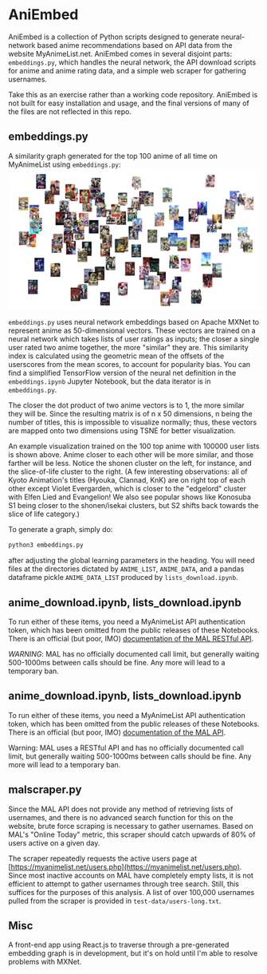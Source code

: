 # AniEmbed

AniEmbed is a collection of Python scripts designed to generate neural-network based anime recommendations based on API data from the website MyAnimeList.net. AniEmbed comes in several disjoint parts: `embeddings.py`, which handles the neural network, the API download scripts for anime and anime rating data, and a simple web scraper for gathering usernames.

Take this as an exercise rather than a working code repository. AniEmbed is not built for easy installation and usage, and the final versions of many of the files are not reflected in this repo.

## embeddings.py

A similarity graph generated for the top 100 anime of all time on MyAnimeList using `embeddings.py`:
![Top 100](https://github.com/hodori0719/aniembed/blob/7d97a6972ff13faa8cead9eaf174cea559a4f0fb/anime_clustering_tsne_100.png)

`embeddings.py` uses neural network embeddings based on Apache MXNet to represent anime as 50-dimensional vectors. These vectors are trained on a neural network which takes lists of user ratings as inputs; the closer a single user rated two anime together, the more "similar" they are. This similarity index is calculated using the geometric mean of the offsets of the userscores from the mean scores, to account for popularity bias. You can find a simplified TensorFlow version of the neural net definition in the `embeddings.ipynb` Jupyter Notebook, but the data iterator is in `embeddings.py`.

The closer the dot product of two anime vectors is to 1, the more similar they will be. Since the resulting matrix is of n x 50 dimensions, n being the number of titles, this is impossible to visualize normally; thus, these vectors are mapped onto two dimensions using TSNE for better visualization.

An example visualization trained on the 100 top anime with 100000 user lists is shown above. Anime closer to each other will be more similar, and those farther will be less. Notice the shonen cluster on the left, for instance, and the slice-of-life cluster to the right. (A few interesting observations: all of Kyoto Animation's titles (Hyouka, Clannad, KnK) are on right top of each other except Violet Evergarden, which is closer to the "edgelord" cluster with Elfen Lied and Evangelion! We also see popular shows like Konosuba S1 being closer to the shonen/isekai clusters, but S2 shifts back towards the slice of life category.)

To generate a graph, simply do:
```bash
python3 embeddings.py
```
after adjusting the global learning parameters in the heading. You will need files at the directories dictated by `ANIME_LIST`, `ANIME_DATA`, and a pandas dataframe pickle `ANIME_DATA_LIST` produced by `lists_download.ipynb`.

## anime_download.ipynb, lists_download.ipynb

To run either of these items, you need a MyAnimeList API authentication token, which has been omitted from the public releases of these Notebooks. There is an official (but poor, IMO) [documentation of the MAL RESTful API](https://myanimelist.net/apiconfig/references/api/v2). 

*WARNING*: MAL has no officially documented call limit, but generally waiting 500-1000ms between calls should be fine. Any more will lead to a temporary ban.

## anime_download.ipynb, lists_download.ipynb

To run either of these items, you need a MyAnimeList API authentication token, which has been omitted from the public releases of these Notebooks. There is an official (but poor, IMO) [documentation of the MAL API](https://myanimelist.net/apiconfig/references/api/v2). 

Warning: MAL uses a RESTful API and has no officially documented call limit, but generally waiting 500-1000ms between calls should be fine. Any more will lead to a temporary ban.

## malscraper.py

Since the MAL API does not provide any method of retrieving lists of usernames, and there is no advanced search function for this on the website, brute force scraping is necessary to gather usernames. Based on MAL's "Online Today" metric, this scraper should catch upwards of 80% of users active on a given day. 

The scraper repeatedly requests the active users page at [https://myanimelist.net/users.php](https://myanimelist.net/users.php). Since most inactive accounts on MAL have completely empty lists, it is not efficient to attempt to gather usernames through tree search. Still, this suffices for the purposes of this analysis. A list of over 100,000 usernames pulled from the scraper is provided in `test-data/users-long.txt`.

## Misc

A front-end app using React.js to traverse through a pre-generated embedding graph is in development, but it's on hold until I'm able to resolve problems with MXNet.
